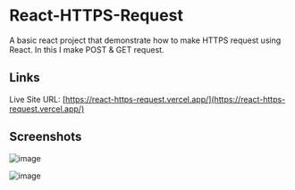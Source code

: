 # React-HTTPS-Request

A basic react project that demonstrate how to make HTTPS request using React. In this I make POST & GET request.

## Links

Live Site URL: [https://react-https-request.vercel.app/](https://react-https-request.vercel.app/)

## Screenshots

![image](https://user-images.githubusercontent.com/54253848/209190248-214830e5-2191-43fc-acd3-52f7f3052e67.png)

![image](https://user-images.githubusercontent.com/54253848/209190351-646db28a-a2b5-42e6-a9b0-3f4a65993bc5.png)
